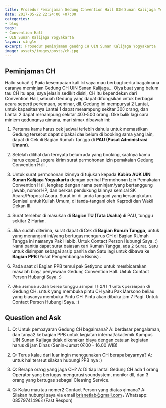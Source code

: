 ```yaml
---
title: Prosedur Peminjaman Gedung Convention Hall UIN Sunan Kalijaga Yogyakarta
date: 2017-05-22 22:24:00 +07:00
categories:
- blog
tags:
- Convention Hall
- UIN Sunan Kalijaga Yogyakarta
layout: single
excerpt: Prosedur peminjaman geudng CH UIN Sunan Kalijaga Yogyakarta
image: assets/images/posts/ch.jpg
---
```


## Peminjaman CH

Hallo sobat! :) Pada kesempatan kali ini saya mau berbagi cerita bagaimana caranya meminjam Gedung CH UIN Sunan Kalijaga... Oiya buat yang belum tau CH itu apa, saya jelasin sedikit disini, CH itu kependekan dari Convention Hall, sebuah Gedung yang dapat difungsikan untuk berbagai acara seperti pertemuan, seminar, dll. Gedung ini mempunyai 2 Lantai, untuk kapasitasnya Lantai 1 dapat menampung sekitar 300 orang, dan Lantai 2 dapat menampung sekitar 400-500 orang. 
Oke balik lagi cara minjem gedungnya gimana, mari simak dibawah ini:

1. Pertama kamu harus cek jadwal terlebih dahulu untuk memastikan Gedung tersebut dapat dipakai dan belum di booking sama yang lain, dapat di Cek di Bagian Rumah Tangga di **PAU (Pusat Administrasi Umum)**.

2. Setelah dilihat dan ternyata belum ada yang booking, saatnya kamu harus cepat2 segera kirim surat permohonan izin pemakaian Gedung Convention Hall .

3. Untuk surat permohonan Izinnya di tujukan kepada **Kabiro AUK UIN Sunan Kalijaga Yogyakarta** dengan perihal Permohonan Izin Pemakaian Convention Hall, lengkap dengan nama peminjam/yang bertanggung jawab, nomor HP, dan berkas pendukung lainnya semisal SK Acara/Proposal Acara. Surat ini di tanda tangani yang bersangkutan. Semisal untuk Kuliah Umum, di tanda-tangani oleh Kaprodi dan Wakil Dekan III.

4. Surat tersebut di masukan di **Bagian TU (Tata Usaha)** di PAU, tunggu sekitar 2 Harian.

5. Jika sudah diterima, surat dapat di Cek di **Bagian Rumah Tangga**, untuk yang menangani ini/yang bertugas mengurus CH di Bagian RUmah Tangga ini namanya Pak Habib. Untuk Contact Person Hubungi Saya. :)
 Nanti panitia dapat surat balasan dari Rumah Tangga, ada 2 Surat. Satu untuk disimpan sebagai arsip panitia dan Satu lagi untuk dibawa ke **Bagian PPB** (Pusat Pengembangan Bisnis) .

6. Pada saat di Bagian PPB temui pak Setiyono untuk membicarakan masalah biaya penyewaan Gedung Convention Hall. Untuk Contact Person Hubungi Saya. :)

7. Jika semua sudah beres tunggu sampai H-2/H-1 untuk persiapan di Gedung CH. untuk yang membuka pintu CH yaitu Pak Marsono beliau yang biasanya membuka Pintu CH. Pintu akan dibuka jam 7 Pagi. Untuk Contact Person Hubungi Saya. :)

## Question and Ask

1. Q: Untuk pembayaran Gedung CH bagaimana? 
    A: berdasar pengalaman, dan tanya2 ke bagian PPB untuk kegiatan internal/akademik Kampus UIN Sunan Kalijaga tidak dikenakan biaya dengan catatan kegiatan harus di jam Dinas (Senin-Jumat 07.00 - 16.00 WIB)

2. Q: Terus kalau dari luar ingin menggunakan CH berapa bayarnya? 
    A: untuk hal terseut silakan hubungi PPB nya :)

3. Q: Berapa orang yang jaga CH? A: Di tiap lantai Gedung CH ada 1 orang Operator yang bertugas mengurusi soundystem, monitor dll, dan 3 orang yang bertugas sebagai Cleaning Service.

4. Q: Kalau mau tau nomer2 Contact Person yang diatas gimana? 
    A: Silakan hubungi saya via email brianetlab@gmail.com / Whatsapp: 085797414968 (Fast Respon)
